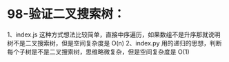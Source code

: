 # 98-验证二叉搜索树：
1、index.js 这种方式想法比较简单，直接中序遍历，如果数组不是升序那就说明树不是二叉搜索树，但是空间复杂度是 O(n)
2、index.py 用的递归的思想，判断每个子树是不是二叉搜索树，思维略微复杂，但是空间复杂度是 O(1)